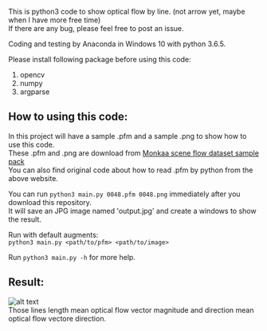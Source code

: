 This is python3 code to show optical flow by line. (not arrow yet, maybe when I have more free time)<br />
If there are any bug, please feel free to post an issue.<br />

Coding and testing by Anaconda in Windows 10 with python 3.6.5.<br />

Please install following package before using this code:<br />
1. opencv<br />
2. numpy<br />
3. argparse<br />

## How to using this code:
In this project will have a sample .pfm and a sample .png to show how to use this code.<br />
These .pfm and .png are download from [Monkaa scene flow dataset sample pack](https://lmb.informatik.uni-freiburg.de/resources/datasets/SceneFlowDatasets.en.html)<br /> 
You can also find original code about how to read .pfm by python from the above website.<br /> 

You can run ```python3 main.py 0048.pfm 0048.png``` immediately after you download this repository.<br /> 
It will save an JPG image named 'output.jpg' and create a windows to show the result.<br />  

Run with default augments:<br />
```python3 main.py <path/to/pfm> <path/to/image>```<br />

Run ```python3 main.py -h``` for more help.<br />

## Result:<br />
![alt text](https://github.com/SHENG-KAI-HUANG/show_optical_flow_in_line/blob/master/readme_image/output.jpg)<br />
Those lines length mean optical flow vector magnitude and direction mean optical flow vectore direction.

